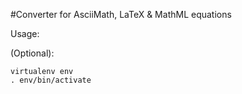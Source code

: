 #Converter for AsciiMath, LaTeX & MathML equations

Usage:

(Optional):
```
virtualenv env
. env/bin/activate
```

